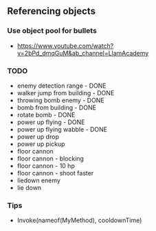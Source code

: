 ﻿## Referencing objects

### Use object pool for bullets
* https://www.youtube.com/watch?v=2bPd_dmqGuM&ab_channel=LlamAcademy

### TODO
* enemy detection range - DONE
* walker jump from building - DONE
* throwing bomb enemy - DONE
* bomb from building - DONE
* rotate bomb - DONE
* power up flying - DONE
* power up flying wabble - DONE
* power up drop
* power up pickup
* floor cannon
* floor cannon - blocking
* floor cannon - 10 hp
* floor cannon - shoot faster
* liedown enemy
* lie down



### Tips
* Invoke(nameof(MyMethod), cooldownTime)